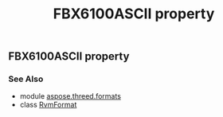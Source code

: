 ﻿---
title: FBX6100ASCII property
second_title: Aspose.3D for Python via .NET API References
description: 
type: docs
weight: 150
url: /python-net/aspose.threed.formats/rvmformat/fbx6100ascii/
is_root: false
---

## FBX6100ASCII property


### See Also
* module [aspose.threed.formats](../../)
* class [RvmFormat](/3d/python-net/aspose.threed.formats/rvmformat)
